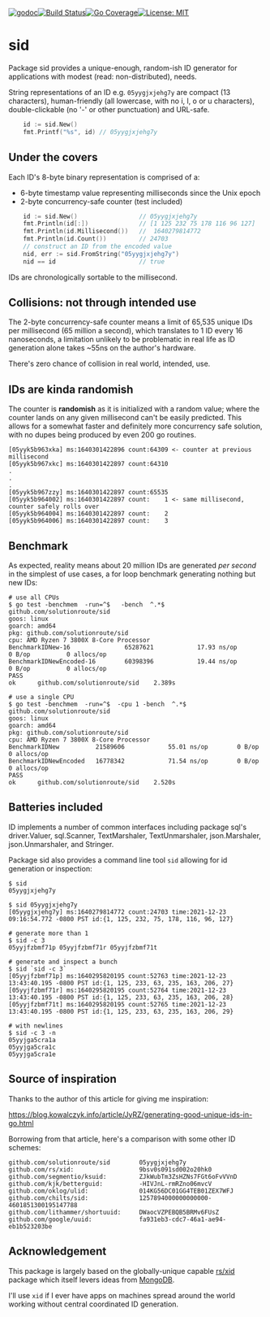[![godoc](http://img.shields.io/badge/godev-reference-blue.svg?style=flat)](https://pkg.go.dev/github.com/solutionroute/sid?tab=doc)[![Build Status](https://travis-ci.org/solutionroute/sid.svg?branch=master)](https://travis-ci.org/solutionroute/sid)[![Go Coverage](https://img.shields.io/badge/coverage-98.3%25-brightgreen.svg?style=flat)](http://gocover.io/github.com/solutionroute/sid)[![License: MIT](https://img.shields.io/badge/License-MIT-yellow.svg)](https://opensource.org/licenses/MIT)

# sid

Package sid provides a unique-enough, random-ish ID generator for applications
with modest (read: non-distributed), needs.

String representations of an ID e.g. `05yygjxjehg7y` are compact (13
characters), human-friendly (all lowercase, with no i, l, o or u characters),
double-clickable (no '-' or other punctuation) and URL-safe.

```go
    id := sid.New()
    fmt.Printf("%s", id) // 05yygjxjehg7y
```

## Under the covers

Each ID's 8-byte binary representation is comprised of a:

- 6-byte timestamp value representing milliseconds since the Unix epoch
- 2-byte concurrency-safe counter (test included)

```go
    id := sid.New()                 // 05yygjxjehg7y
    fmt.Println(id[:])              // [1 125 232 75 178 116 96 127]
    fmt.Println(id.Millisecond())   //  1640279814772 
    fmt.Println(id.Count())         // 24703
    // construct an ID from the encoded value
    nid, err := sid.FromString("05yygjxjehg7y") 
    nid == id                       // true
```

IDs are chronologically sortable to the millisecond.

## Collisions: not through intended use

The 2-byte concurrency-safe counter means a limit of 65,535 unique IDs per
millisecond (65 million a second), which translates to 1 ID every 16
nanoseconds, a limitation unlikely to be problematic in real life as ID
generation alone takes ~55ns on the author's hardware.

There's zero chance of collision in real world, intended, use.

## IDs are kinda randomish

The counter is **randomish** as it is initialized with a random value; where the
counter lands on any given millisecond can't be easily predicted. This allows for
a somewhat faster and definitely more concurrency safe solution, with no dupes being
produced by even 200 go routines.

    [05yyk5b963xka] ms:1640301422896 count:64309 <- counter at previous millisecond
    [05yyk5b967xkc] ms:1640301422897 count:64310
    .
    .
    .
    [05yyk5b967zzy] ms:1640301422897 count:65535
    [05yyk5b964002] ms:1640301422897 count:    1 <- same millisecond, counter safely rolls over
    [05yyk5b964004] ms:1640301422897 count:    2
    [05yyk5b964006] ms:1640301422897 count:    3

## Benchmark

As expected, reality means about 20 million IDs are generated *per second* in
the simplest of use cases, a for loop benchmark generating nothing but new IDs:

    # use all CPUs
    $ go test -benchmem  -run=^$   -bench  ^.*$ github.com/solutionroute/sid
    goos: linux
    goarch: amd64
    pkg: github.com/solutionroute/sid
    cpu: AMD Ryzen 7 3800X 8-Core Processor             
    BenchmarkIDNew-16           	65287621	        17.93 ns/op	       0 B/op	       0 allocs/op
    BenchmarkIDNewEncoded-16    	60398396	        19.44 ns/op	       0 B/op	       0 allocs/op
    PASS
    ok  	github.com/solutionroute/sid	2.389s

    # use a single CPU
    $ go test -benchmem  -run=^$  -cpu 1 -bench  ^.*$ github.com/solutionroute/sid
    goos: linux
    goarch: amd64
    pkg: github.com/solutionroute/sid
    cpu: AMD Ryzen 7 3800X 8-Core Processor             
    BenchmarkIDNew        	21589606	        55.01 ns/op	       0 B/op	       0 allocs/op
    BenchmarkIDNewEncoded 	16778342	        71.54 ns/op	       0 B/op	       0 allocs/op
    PASS
    ok  	github.com/solutionroute/sid	2.520s

## Batteries included

ID implements a number of common interfaces including package sql's
driver.Valuer, sql.Scanner, TextMarshaler, TextUnmarshaler, json.Marshaler,
json.Unmarshaler, and Stringer.

Package sid also provides a command line tool `sid` allowing for id generation or inspection:

    $ sid
    05yygjxjehg7y

    $ sid 05yygjxjehg7y
    [05yygjxjehg7y] ms:1640279814772 count:24703 time:2021-12-23 09:16:54.772 -0800 PST id:{1, 125, 232, 75, 178, 116, 96, 127}

    # generate more than 1
    $ sid -c 3
    05yyjfzbmf71p 05yyjfzbmf71r 05yyjfzbmf71t

    # generate and inspect a bunch
    $ sid `sid -c 3`
    [05yyjfzbmf71p] ms:1640295820195 count:52763 time:2021-12-23 13:43:40.195 -0800 PST id:{1, 125, 233, 63, 235, 163, 206, 27}
    [05yyjfzbmf71r] ms:1640295820195 count:52764 time:2021-12-23 13:43:40.195 -0800 PST id:{1, 125, 233, 63, 235, 163, 206, 28}
    [05yyjfzbmf71t] ms:1640295820195 count:52765 time:2021-12-23 13:43:40.195 -0800 PST id:{1, 125, 233, 63, 235, 163, 206, 29}

    # with newlines
    $ sid -c 3 -n
    05yyjga5cra1a
    05yyjga5cra1c
    05yyjga5cra1e

## Source of inspiration

Thanks to the author of this article for giving me inspiration:

https://blog.kowalczyk.info/article/JyRZ/generating-good-unique-ids-in-go.html

Borrowing from that article, here's a comparison with some other ID schemes:

    github.com/solutionroute/sid        05yygjxjehg7y
    github.com/rs/xid:                  9bsv0s091sd002o20hk0
    github.com/segmentio/ksuid:         ZJkWubTm3ZsHZNs7FGt6oFvVVnD
    github.com/kjk/betterguid:          -HIVJnL-rmRZno06mvcV
    github.com/oklog/ulid:              014KG56DC01GG4TEB01ZEX7WFJ
    github.com/chilts/sid:              1257894000000000000-4601851300195147788
    github.com/lithammer/shortuuid:     DWaocVZPEBQB5BRMv6FUsZ
    github.com/google/uuid:             fa931eb3-cdc7-46a1-ae94-eb1b523203be

## Acknowledgement

This package is largely based on the globally-unique capable
[rs/xid](https://github.com/rs/xid) package which itself levers ideas from
[MongoDB](https://docs.mongodb.com/manual/reference/method/ObjectId/).

I'll use `xid` if I ever have apps on machines spread around the world working
without central coordinated ID generation.
